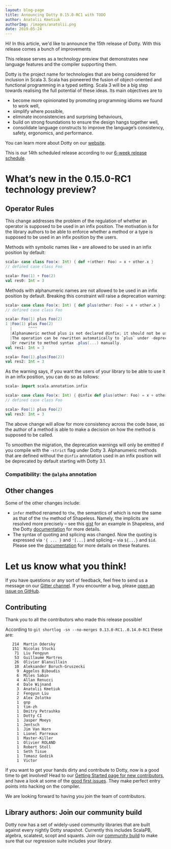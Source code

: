 ```yaml
---
layout: blog-page
title: Announcing Dotty 0.15.0-RC1 with TODO
author: Anatolii Kmetiuk
authorImg: /images/anatolii.png
date: 2019-05-24
---
```


Hi! In this article, we'd like to announce the 15th release of Dotty. With this release comes a bunch of improvements

This release serves as a technology preview that demonstrates new
language features and the compiler supporting them.

Dotty is the project name for technologies that are being considered for
inclusion in Scala 3. Scala has pioneered the fusion of object-oriented and
functional programming in a typed setting. Scala 3 will be a big step towards
realising the full potential of these ideas. Its main objectives are to

- become more opinionated by promoting programming idioms we found to work well,
- simplify where possible,
- eliminate inconsistencies and surprising behaviours,
- build on strong foundations to ensure the design hangs together well,
- consolidate language constructs to improve the language’s consistency, safety, ergonomics, and
  performance.

You can learn more about Dotty on our [website](https://dotty.epfl.ch).

<!--more-->

This is our 14th scheduled release according to our
[6-week release schedule](https://dotty.epfl.ch/docs/usage/version-numbers.html).

# What’s new in the 0.15.0-RC1 technology preview?
## Operator Rules
This change addresses the problem of the regulation of whether an operator is supposed to be used in an infix position. The motivation is for the library authors to be able to enforce whether a method or a type is supposed to be used in an infix position by the users.

Methods with symbolic names like `+` are allowed to be used in an infix position by default:

```scala
scala> case class Foo(x: Int) { def +(other: Foo) = x + other.x }
// defined case class Foo

scala> Foo(1) + Foo(2)
val res0: Int = 3
```

Methods with alphanumeric names are not allowed to be used in an infix position by default. Breaking this constraint will raise a deprecation warning:

```scala
scala> case class Foo(x: Int) { def plus(other: Foo) = x + other.x }
// defined case class Foo

scala> Foo(1) plus Foo(2)
1 |Foo(1) plus Foo(2)
  |       ^^^^
  |Alphanumeric method plus is not declared @infix; it should not be used as infix operator.
  |The operation can be rewritten automatically to `plus` under -deprecation -rewrite.
  |Or rewrite to method syntax .plus(...) manually.
val res1: Int = 3

scala> Foo(1).plus(Foo(2))
val res2: Int = 3
```

As the warning says, if you want the users of your library to be able to use it in an infix position, you can do so as follows:

```scala
scala> import scala.annotation.infix

scala> case class Foo(x: Int) { @infix def plus(other: Foo) = x + other.x }
// defined case class Foo

scala> Foo(1) plus Foo(2)
val res3: Int = 3
```

The above change will allow for more consistency across the code base, as the author of a method is able to make a decision on how the method is supposed to be called.

To smoothen the migration, the deprecation warnings will only be emitted if you compile with the `-strict` flag under Dotty 3. Alphanumeric methods that are defined without the `@infix` annotation used in an infix position will be deprecated by default starting with Dotty 3.1.

### Compatibility: the `@alpha` annotation


## Other changes

Some of the other changes include:

- `infer` method renamed to `the`, the semantics of which is now the same as that of the `the` method of Shapeless. Namely, the implicits are resolved more precisely – see this [gist](https://gist.github.com/milessabin/8833a1dbf7e8245b30f8) for an example in Shapeless, and the Dotty [documentation](http://dotty.epfl.ch/docs/reference/contextual/inferable-params.html#querying-implied-instances) for more details.
- The syntax of quoting and splicing was changed. Now the quoting is expressed via `'{ ... }` and `'[...]` and splicing – via `${...}` and `$id`. Please see the [documentation](http://dotty.epfl.ch/docs/reference/other-new-features/principled-meta-programming.html) for more details on these features.

# Let us know what you think!

If you have questions or any sort of feedback, feel free to send us a message on our
[Gitter channel](https://gitter.im/lampepfl/dotty). If you encounter a bug, please
[open an issue on GitHub](https://github.com/lampepfl/dotty/issues/new).

## Contributing

Thank you to all the contributors who made this release possible!

According to `git shortlog -sn --no-merges 0.13.0-RC1..0.14.0-RC1` these are:

```
   214  Martin Odersky
   151  Nicolas Stucki
    71  Liu Fengyun
    53  Guillaume Martres
    26  Olivier Blanvillain
    10  Aleksander Boruch-Gruszecki
     9  Aggelos Biboudis
     6  Miles Sabin
     4  Allan Renucci
     4  Dale Wijnand
     3  Anatolii Kmetiuk
     2  Fengyun Liu
     2  Alex Zolotko
     1  gnp
     1  tim-zh
     1  Dmitry Petrashko
     1  Dotty CI
     1  Jasper Moeys
     1  Jentsch
     1  Jim Van Horn
     1  Lionel Parreaux
     1  Master-Killer
     1  Olivier ROLAND
     1  Robert Stoll
     1  Seth Tisue
     1  Tomasz Godzik
     1  Victor
```

If you want to get your hands dirty and contribute to Dotty, now is a good time to get involved!
Head to our [Getting Started page for new contributors](https://dotty.epfl.ch/docs/contributing/getting-started.html),
and have a look at some of the [good first issues](https://github.com/lampepfl/dotty/issues?q=is%3Aissue+is%3Aopen+label%3Aexp%3Anovice).
They make perfect entry points into hacking on the compiler.

We are looking forward to having you join the team of contributors.

## Library authors: Join our community build

Dotty now has a set of widely-used community libraries that are built against every nightly Dotty
snapshot. Currently this includes ScalaPB, algebra, scalatest, scopt and squants.
Join our [community build](https://github.com/lampepfl/dotty-community-build)
to make sure that our regression suite includes your library.

[Scastie]: https://scastie.scala-lang.org/?target=dotty

[@odersky]: https://github.com/odersky
[@DarkDimius]: https://github.com/DarkDimius
[@smarter]: https://github.com/smarter
[@felixmulder]: https://github.com/felixmulder
[@nicolasstucki]: https://github.com/nicolasstucki
[@liufengyun]: https://github.com/liufengyun
[@OlivierBlanvillain]: https://github.com/OlivierBlanvillain
[@biboudis]: https://github.com/biboudis
[@allanrenucci]: https://github.com/allanrenucci
[@Blaisorblade]: https://github.com/Blaisorblade
[@Duhemm]: https://github.com/Duhemm
[@AleksanderBG]: https://github.com/AleksanderBG
[@milessabin]: https://github.com/milessabin
